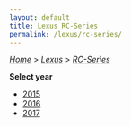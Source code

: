 ```yaml
---
layout: default
title: Lexus RC-Series
permalink: /lexus/rc-series/
---
```

[*Home*](/) > [*Lexus*](/lexus/) > [*RC-Series*](/lexus/rc-series/)

**Select year**

- [2015](/lexus/rc-series/2015/)
- [2016](/lexus/rc-series/2016/)
- [2017](/lexus/rc-series/2017/)
